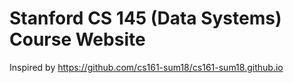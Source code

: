 # Stanford CS 145 (Data Systems) Course Website
Inspired by https://github.com/cs161-sum18/cs161-sum18.github.io
